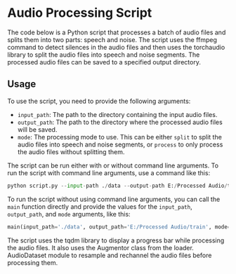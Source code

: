 # Audio Processing Script

The code below is a Python script that processes a batch of audio files and splits them into two parts: speech and noise. The script uses the ffmpeg command to detect silences in the audio files and then uses the torchaudio library to split the audio files into speech and noise segments. The processed audio files can be saved to a specified output directory.

## Usage

To use the script, you need to provide the following arguments:

- `input_path`: The path to the directory containing the input audio files.
- `output_path`: The path to the directory where the processed audio files will be saved.
- `mode`: The processing mode to use. This can be either `split` to split the audio files into speech and noise segments, or `process` to only process the audio files without splitting them.

The script can be run either with or without command line arguments. To run the script with command line arguments, use a command like this:

```python
python script.py --input-path ./data --output-path E:/Processed Audio/train --mode split
```

To run the script without using command line arguments, you can call the `main` function directly and provide the values for the `input_path`, `output_path`, and `mode` arguments, like this:

```python
main(input_path='./data', output_path='E:/Processed Audio/train', mode='split')
```

The script uses the tqdm library to display a progress bar while processing the audio files. It also uses the Augmentor class from the loader. AudioDataset module to resample and rechannel the audio files before processing them.

